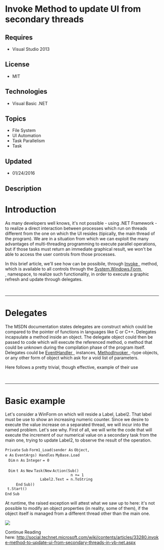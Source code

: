 # Invoke Method to update UI from secondary threads
## Requires
- Visual Studio 2013
## License
- MIT
## Technologies
- Visual Basic .NET
## Topics
- File System
- UI Automation
- Task Parallelism
- Task
## Updated
- 01/24/2016
## Description

<h1>Introduction</h1>
<p>As many developers well knows, it's not possible - using .NET Framework - to realize a direct interaction between processes which run on threads different from the one on which the UI resides (tipically, the main thread of the program). We are in a situation
 from which we can exploit the many advantages of multi-threading programming to execute parallel operations, but if those tasks must return an immediate graphical result, we won't be able to access the user controls from those processes.</p>
<p>In this brief article, we'll see how can be possibile, through&nbsp;<a href="https://msdn.microsoft.com/it-it/library/zyzhdc6b%28v=vs.110%29.aspx" target="_blank">Invoke&nbsp;<img title="This link is external to TechNet Wiki. It will open in a new window." src="http://social.technet.microsoft.com/wiki/cfs-file.ashx/__key/communityserver-components-sitefiles/10_5F00_external.png" border="0" alt="">&nbsp;</a>&nbsp;method,
 which is available to all controls through the&nbsp;<a href="https://msdn.microsoft.com/it-it/library/system.windows.forms(v=vs.110).aspx" target="_blank">System.Windows.Form&nbsp;<img title="This link is external to TechNet Wiki. It will open in a new window." src="http://social.technet.microsoft.com/wiki/cfs-file.ashx/__key/communityserver-components-sitefiles/10_5F00_external.png" border="0" alt="">&nbsp;</a>&nbsp;namespace,
 to realize such functionality, in order to execute a graphic refresh and update through delegates.</p>
<p>&nbsp;</p>
<hr>
<h1><a name="Delegati"></a>Delegates</h1>
<p>The MSDN documentation states delegates are construct which could be compared to the pointer of functions in languages like C or C&#43;&#43;. Delegates incapsulate a method inside an object. The delegate object could then be passed to code which will execute the
 referenced method, o method that could be unknown during the compilation phase of the program itself. Delegates could be&nbsp;<a href="https://msdn.microsoft.com/it-it/library/system.eventhandler(v=vs.110).aspx" target="_blank">EventHandler&nbsp;<img title="This link is external to TechNet Wiki. It will open in a new window." src="http://social.technet.microsoft.com/wiki/cfs-file.ashx/__key/communityserver-components-sitefiles/10_5F00_external.png" border="0" alt="">&nbsp;</a>&nbsp;instances,&nbsp;<a href="https://msdn.microsoft.com/it-it/library/system.windows.forms.methodinvoker(v=vs.110).aspx" target="_blank">MethodInvoker&nbsp;<img title="This link is external to TechNet Wiki. It will open in a new window." src="http://social.technet.microsoft.com/wiki/cfs-file.ashx/__key/communityserver-components-sitefiles/10_5F00_external.png" border="0" alt="">&nbsp;</a>-type
 objects, or any other form of object which ask for a void list of parameters.</p>
<p>Here follows a pretty trivial, though effective, example of their use</p>
<p>&nbsp;</p>
<hr>
<h1><a name="Esempio"></a>Basic example</h1>
<p>Let's consider a WinForm on which will reside a Label, Label2. That label must be use to show an increasing numeric counter. Since we desire to execute the value increase on a separated thread, we will incur into the named problem. Let's see why. First of
 all, we will write the code that will execute the increment of our numerical value on a secondary task from the main one, trying to update Label2, to observe the result of the operation.</p>
<div class="reCodeBlock">
<div><span><code>Private</code>&nbsp;<code>Sub</code>&nbsp;<code>Form1_Load(sender&nbsp;</code><code>As</code>&nbsp;<code>Object</code><code>, e&nbsp;</code><code>As</code>&nbsp;<code>EventArgs)&nbsp;</code><code>Handles</code>&nbsp;<code>MyBase</code><code>.Load</code></span></div>
<div><span><code>&nbsp;</code>&nbsp;<code>Dim</code>&nbsp;<code>n&nbsp;</code><code>As</code>&nbsp;<code>Integer</code>&nbsp;<code>= 0</code></span></div>
<div><span>&nbsp;</span></div>
<div><span><code>&nbsp;</code>&nbsp;<code>Dim</code>&nbsp;<code>t&nbsp;</code><code>As</code>&nbsp;<code>New</code>&nbsp;<code>Task(</code><code>New</code>&nbsp;<code>Action(</code><code>Sub</code><code>()</code></span></div>
<div><span><code>&nbsp;&nbsp;&nbsp;&nbsp;&nbsp;&nbsp;&nbsp;&nbsp;&nbsp;&nbsp;&nbsp;&nbsp;&nbsp;&nbsp;&nbsp;&nbsp;&nbsp;&nbsp;&nbsp;&nbsp;&nbsp;&nbsp;&nbsp;&nbsp;&nbsp;&nbsp;&nbsp;&nbsp;&nbsp;&nbsp;</code><code>n &#43;= 1</code></span></div>
<div><span><code>&nbsp;&nbsp;&nbsp;&nbsp;&nbsp;&nbsp;&nbsp;&nbsp;&nbsp;&nbsp;&nbsp;&nbsp;&nbsp;&nbsp;&nbsp;&nbsp;</code><code>Label2.Text = n.ToString</code></span></div>
<div><span><code>&nbsp;&nbsp;&nbsp;&nbsp;&nbsp;</code><code>End</code>&nbsp;<code>Sub</code><code>))</code></span></div>
<div><span><code>&nbsp;</code><code>t.Start()</code></span></div>
<div><span><code>End</code>&nbsp;<code>Sub</code></span></div>
</div>
<p>At runtime, the raised exception will attest what we saw up to here: it's not possible to modify an object properties (in reality, some of them), if the object itself is managed from a different thread other than the main one.</p>
<p><a href="http://social.technet.microsoft.com/wiki/cfs-file.ashx/__key/communityserver-wikis-components-files/00-00-00-00-05/2134.error.png"><img src="http://social.technet.microsoft.com/wiki/resized-image.ashx/__size/550x0/__key/communityserver-wikis-components-files/00-00-00-00-05/2134.error.png" alt=" "></a></p>
<p>Continue Reading here:&nbsp;<a href="http://social.technet.microsoft.com/wiki/contents/articles/33280.invoke-method-to-update-ui-from-secondary-threads-in-vb-net.aspx" target="_blank">http://social.technet.microsoft.com/wiki/contents/articles/33280.invoke-method-to-update-ui-from-secondary-threads-in-vb-net.aspx</a></p>
